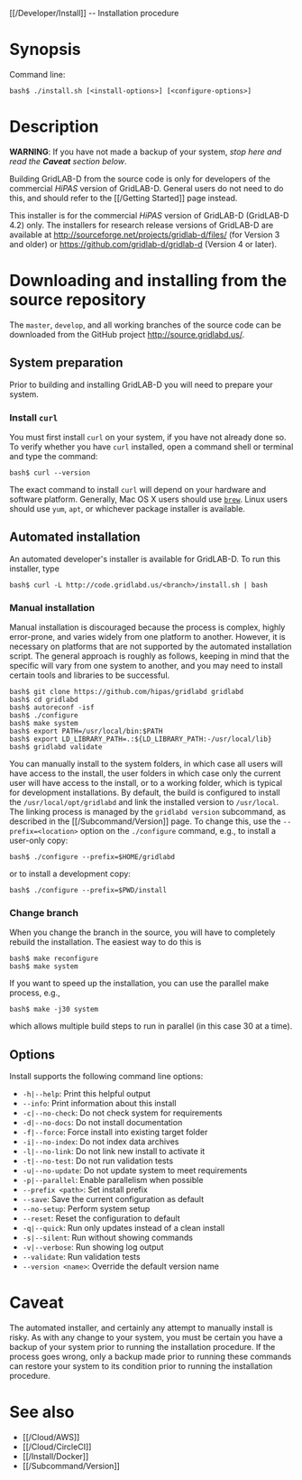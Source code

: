 [[/Developer/Install]] -- Installation procedure

# Synopsis

Command line:

~~~
bash$ ./install.sh [<install-options>] [<configure-options>]
~~~

# Description

**WARNING**: If you have not made a backup of your system, *stop here and read the **Caveat** section below*.

Building GridLAB-D from the source code is only for developers of the commercial *HiPAS* version of GridLAB-D. General users do not need to do this, and should refer to the [[/Getting Started]] page instead.  

This installer is for the commercial *HiPAS* version of GridLAB-D (GridLAB-D 4.2) only.  The installers for research release versions of GridLAB-D are available at http://sourceforge.net/projects/gridlab-d/files/ (for Version 3 and older) or https://github.com/gridlab-d/gridlab-d (Version 4 or later).

# Downloading and installing from the source repository

The `master`, `develop`, and all working branches of the source code can be downloaded from the GitHub project http://source.gridlabd.us/.  

## System preparation

Prior to building and installing GridLAB-D you will need to prepare your system.

### Install `curl`

You must first install `curl` on your system, if you have not already done so. To verify whether you have `curl` installed, open a command shell or terminal and type the command:

~~~
bash$ curl --version
~~~

The exact command to install `curl` will depend on your hardware and software platform.  Generally, Mac OS X users should use [`brew`](https://brew.sh).  Linux users should use `yum`, `apt`, or whichever package installer is available.

## Automated installation

An automated developer's installer is available for GridLAB-D.  To run this installer, type

~~~
bash$ curl -L http://code.gridlabd.us/<branch>/install.sh | bash
~~~

### Manual installation

Manual installation is discouraged because the process is complex, highly error-prone, and varies widely from one platform to another.  However, it is necessary on platforms that are not supported by the automated installation script.  The general approach is roughly as follows, keeping in mind that the specific will vary from one system to another, and you may need to install certain tools and libraries to be successful.

~~~
bash$ git clone https://github.com/hipas/gridlabd gridlabd
bash$ cd gridlabd
bash$ autoreconf -isf
bash$ ./configure
bash$ make system
bash$ export PATH=/usr/local/bin:$PATH
bash$ export LD_LIBRARY_PATH=.:${LD_LIBRARY_PATH:-/usr/local/lib}
bash$ gridlabd validate
~~~

You can manually install to the system folders, in which case all users will have access to the install, the user folders in which case only the current user will have access to the install, or to a working folder, which is typical for development installations. By default, the build is configured to install the `/usr/local/opt/gridlabd` and link the installed version to `/usr/local`. The linking process is managed by the `gridlabd version` subcommand, as described in the [[/Subcommand/Version]] page. To change this, use the `--prefix=<location>` option on the `./configure` command, e.g., to install a user-only copy:

~~~
bash$ ./configure --prefix=$HOME/gridlabd
~~~

or to install a development copy:

~~~
bash$ ./configure --prefix=$PWD/install
~~~

### Change branch

When you change the branch in the source, you will have to completely rebuild the installation.  The easiest way to do this is

~~~
bash$ make reconfigure
bash$ make system
~~~

If you want to speed up the installation, you can use the parallel make process, e.g.,

~~~
bash$ make -j30 system
~~~

which allows multiple build steps to run in parallel (in this case 30 at a time).

## Options

Install supports the following command line options:

* `-h|--help`: Print this helpful output
* `--info`: Print information about this install
* `-c|--no-check`: Do not check system for requirements
* `-d|--no-docs`: Do not install documentation
* `-f|--force`: Force install into existing target folder
* `-i|--no-index`: Do not index data archives
* `-l|--no-link`: Do not link new install to activate it
* `-t|--no-test`: Do not run validation tests
* `-u|--no-update`: Do not update system to meet requirements
* `-p|--parallel`: Enable parallelism when possible
* `--prefix <path>`: Set install prefix
* `--save`: Save the current configuration as default
* `--no-setup`: Perform system setup
* `--reset`: Reset the configuration to default
* `-q|--quick`: Run only updates instead of a clean install
* `-s|--silent`: Run without showing commands
* `-v|--verbose`: Run showing log output
* `--validate`: Run validation tests
* `--version <name>`: Override the default version name

# Caveat

The automated installer, and certainly any attempt to manually install is risky.  As with any change to your system, you must be certain you have a backup of your system prior to running the installation procedure.  If the process goes wrong, only a backup made prior to running these commands can restore your system to its condition prior to running the installation procedure. 

# See also

* [[/Cloud/AWS]]
* [[/Cloud/CircleCI]]
* [[/Install/Docker]]
* [[/Subcommand/Version]]